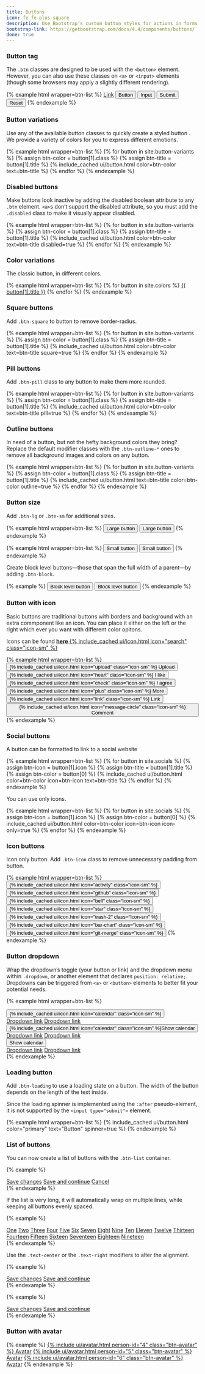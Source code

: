 ```yaml
---
title: Buttons
icon: fe fe-plus-square
description: Use Bootstrap’s custom button styles for actions in forms, dialogs, and more. Includes support for a handful of contextual variations, sizes, states, and more.
bootstrap-link: https://getbootstrap.com/docs/4.4/components/buttons/
done: true
---
```



### Button tag

The `.btn` classes are designed to be used with the `<button>` element. However, you can also use these classes on `<a>` or `<input>` elements (though some browsers may apply a slightly different rendering).

{% example html wrapper=btn-list %}
<a href="#" class="btn btn-primary" role="button">Link</a>
<button class="btn btn-primary">Button</button>
<input type="button" class="btn btn-primary" value="Input"/>
<input type="submit" class="btn btn-primary" value="Submit"/>
<input type="reset" class="btn btn-primary" value="Reset"/>
{% endexample %}

### Button variations

Use any of the available button classes to quickly create a styled button . We provide a variety of colors for you to express different emotions.

{% example html wrapper=btn-list %}
{% for button in site.button-variants %}
{% assign btn-color = button[1].class %}
{% assign btn-title = button[1].title %}
{% include_cached ui/button.html color=btn-color text=btn-title %}
{% endfor %}
{% endexample %}

### Disabled buttons

Make buttons look inactive by adding the disabled boolean attribute to any `.btn` element. `<a>`s don’t support the disabled attribute, so you must add the `.disabled` class to make it visually appear disabled.

{% example html wrapper=btn-list %}
{% for button in site.button-variants %}
{% assign btn-color = button[1].class %}
{% assign btn-title = button[1].title %}
{% include_cached ui/button.html color=btn-color text=btn-title disabled=true %}
{% endfor %}
{% endexample %}


### Color variations

The classic button, in different colors.

{% example html wrapper=btn-list %}
{% for button in site.colors %}
<a href="#" class="btn btn-{{ button[0] }}">{{ button[1].title }}</a>
{% endfor %}
{% endexample %}

### Square buttons

Add `.btn-square` to button to remove border-radius.

{% example html wrapper=btn-list %}
{% for button in site.button-variants %}
{% assign btn-color = button[1].class %}
{% assign btn-title = button[1].title %}
{% include_cached ui/button.html color=btn-color text=btn-title square=true %}
{% endfor %}
{% endexample %}

### Pill buttons

Add `.btn-pill` class to any button to make them more rounded.

{% example html wrapper=btn-list %}
{% for button in site.button-variants %}
{% assign btn-color = button[1].class %}
{% assign btn-title = button[1].title %}
{% include_cached ui/button.html color=btn-color text=btn-title pill=true %}
{% endfor %}
{% endexample %}

### Outline buttons

In need of a button, but not the hefty background colors they bring? Replace the default modifier classes with the `.btn-outline-*` ones to remove all background images and colors on any button.

{% example html wrapper=btn-list %}
{% for button in site.button-variants %}
{% assign btn-color = button[1].class %}
{% assign btn-title = button[1].title %}
{% include_cached ui/button.html text=btn-title color=btn-color outline=true %}
{% endfor %}
{% endexample %}

### Button size

Add `.btn-lg` or `.btn-sm` for additional sizes.

{% example html wrapper=btn-list %}
<button type="button" class="btn btn-primary btn-lg">Large button</button>
<button type="button" class="btn btn-secondary btn-lg">Large button</button>
{% endexample %}

{% example html wrapper=btn-list %}
<button type="button" class="btn btn-primary btn-sm">Small button</button>
<button type="button" class="btn btn-secondary btn-sm">Small button</button>
{% endexample %}

Create block level buttons—those that span the full width of a parent—by adding `.btn-block`.

{% example %}
<button type="button" class="btn btn-primary btn-block">Block level button</button>
<button type="button" class="btn btn-secondary btn-block">Block level button</button>
{% endexample %}

### Button with icon

Basic buttons are traditional buttons with borders and background with an extra commponent like an icon. You can place it either on the left or the right which ever you want with different color opitons.

Icons can be found [**here** {% include_cached ui/icon.html icon="search" class="icon-sm" %}](/docs/icons.html#icons)

{% example html wrapper=btn-list %}
<button type="button" class="btn btn-dark">
{% include_cached ui/icon.html icon="upload" class="icon-sm" %}
Upload
</button>
<button type="button" class="btn btn-warning">
{% include_cached ui/icon.html icon="heart" class="icon-sm" %}
I like
</button>
<button type="button" class="btn btn-success">
{% include_cached ui/icon.html icon="check" class="icon-sm" %}
I agree
</button>
<button type="button" class="btn btn-outline-primary">
{% include_cached ui/icon.html icon="plus" class="icon-sm" %}
More
</button>
<button type="button" class="btn btn-danger">
{% include_cached ui/icon.html icon="link" class="icon-sm" %}
Link
</button>
<button type="button" class="btn btn-info">
{% include_cached ui/icon.html icon="message-circle" class="icon-sm" %}
Comment
</button>
{% endexample %}

### Social buttons

A button can be formatted to link to a social website

{% example html wrapper=btn-list %} 
{% for button in site.socials %}
{% assign btn-icon = button[1].icon %}
{% assign btn-title = button[1].title %}
{% assign btn-color = button[0] %}
{% include_cached ui/button.html color=btn-color icon=btn-icon text=btn-title %}
{% endfor %}
{% endexample %}

You can use only icons.

{% example html wrapper=btn-list %} 
{% for button in site.socials %}
{% assign btn-icon = button[1].icon %}
{% assign btn-color = button[0] %}
{% include_cached ui/button.html color=btn-color icon=btn-icon icon-only=true %}
{% endfor %}
{% endexample %}

### Icon buttons

Icon only button. Add `.btn-icon` class to remove unnecessary padding from button.

{% example html wrapper=btn-list %} 
<button type="button" class="btn btn-icon btn-primary">
{% include_cached ui/icon.html icon="activity" class="icon-sm" %}
</button>
<button type="button" class="btn btn-icon btn-primary btn-github">
{% include_cached ui/icon.html icon="github" class="icon-sm" %}
</button>
<button type="button" class="btn btn-icon btn-primary btn-success">
{% include_cached ui/icon.html icon="bell" class="icon-sm" %}
</button>
<button type="button" class="btn btn-icon btn-primary btn-warning">
{% include_cached ui/icon.html icon="star" class="icon-sm" %}
</button>
<button type="button" class="btn btn-icon btn-primary btn-danger">
{% include_cached ui/icon.html icon="trash-2" class="icon-sm" %}
</button>
<button type="button" class="btn btn-icon btn-primary btn-purple">
{% include_cached ui/icon.html icon="bar-chart" class="icon-sm" %}
</button>
<button type="button" class="btn btn-icon btn-primary btn-secondary">
{% include_cached ui/icon.html icon="git-merge" class="icon-sm" %}
</button>
{% endexample %}

### Button dropdown

Wrap the dropdown’s toggle (your button or link) and the dropdown menu within `.dropdown`, or another element that declares `position: relative;`. Dropdowns can be triggered from `<a>` or `<button>` elements to better fit your potential needs.

{% example html wrapper=btn-list %}
<div class="dropdown">
  <button type="button" class="btn btn-secondary dropdown-toggle" data-toggle="dropdown">
     {% include_cached ui/icon.html icon="calendar" class="icon-sm" %}
  </button>
  <div class="dropdown-menu">
    <a class="dropdown-item" href="#">Dropdown link</a>
    <a class="dropdown-item" href="#">Dropdown link</a>
  </div>
</div>

<div class="dropdown">
  <button type="button" class="btn btn-secondary dropdown-toggle" data-toggle="dropdown">
     {% include_cached ui/icon.html icon="calendar" class="icon-sm" %}Show calendar
  </button>
  <div class="dropdown-menu">
    <a class="dropdown-item" href="#">Dropdown link</a>
    <a class="dropdown-item" href="#">Dropdown link</a>
  </div>
</div>

<div class="dropdown">
  <button type="button" class="btn btn-secondary dropdown-toggle" data-toggle="dropdown">
     Show calendar
  </button>
  <div class="dropdown-menu">
    <a class="dropdown-item" href="#">Dropdown link</a>
    <a class="dropdown-item" href="#">Dropdown link</a>
  </div>
</div>
{% endexample %}

### Loading button

Add `.btn-loading` to use a loading state on a button. The width of the button depends on the length of the text inside.

Since the loading spinner is implemented using the `:after` pseudo-element, it is not supported by the `<input type="submit">` element.

{% example html wrapper=btn-list %}
{% include_cached ui/button.html color="primary" text="Button" spinner=true %}
{% endexample %}

### List of buttons

You can now create a list of buttons with the `.btn-list` container.

{% example %}
<div class="btn-list">
  <a href="#" class="btn btn-success">Save changes</a>
  <a href="#" class="btn btn-secondary">Save and continue</a>
  <a href="#" class="btn btn-danger">Cancel</a>
</div>
{% endexample %}

If the list is very long, it will automatically wrap on multiple lines, while keeping all buttons evenly spaced.

{% example %}
<div class="btn-list">
  <a href="#" class="btn btn-secondary">One</a>
  <a href="#" class="btn btn-secondary">Two</a>
  <a href="#" class="btn btn-secondary">Three</a>
  <a href="#" class="btn btn-secondary">Four</a>
  <a href="#" class="btn btn-secondary">Five</a>
  <a href="#" class="btn btn-secondary">Six</a>
  <a href="#" class="btn btn-secondary">Seven</a>
  <a href="#" class="btn btn-secondary">Eight</a>
  <a href="#" class="btn btn-secondary">Nine</a>
  <a href="#" class="btn btn-secondary">Ten</a>
  <a href="#" class="btn btn-secondary">Eleven</a>
  <a href="#" class="btn btn-secondary">Twelve</a>
  <a href="#" class="btn btn-secondary">Thirteen</a>
  <a href="#" class="btn btn-secondary">Fourteen</a>
  <a href="#" class="btn btn-secondary">Fifteen</a>
  <a href="#" class="btn btn-secondary">Sixteen</a>
  <a href="#" class="btn btn-secondary">Seventeen</a>
  <a href="#" class="btn btn-secondary">Eighteen</a>
  <a href="#" class="btn btn-secondary">Nineteen</a>
</div>
{% endexample %}

Use the `.text-center` or the `.text-right` modifiers to alter the alignment.

{% example %}
<div class="btn-list text-center">
  <a href="#" class="btn btn-primary">Save changes</a>
  <a href="#" class="btn btn-secondary">Save and continue</a>
</div>
{% endexample %}

{% example %}
<div class="btn-list text-right">
  <a href="#" class="btn btn-primary">Save changes</a>
  <a href="#" class="btn btn-secondary">Save and continue</a>
</div>
{% endexample %}

### Button with avatar

{% example %}
<a href="#" class="btn btn-secondary mr-2">{% include ui/avatar.html person-id="4" class="btn-avatar" %} Avatar</a>
<a href="#" class="btn btn-secondary mr-2">{% include ui/avatar.html person-id="5" class="btn-avatar" %} Avatar</a>
<a href="#" class="btn btn-secondary mr-2">{% include ui/avatar.html person-id="6" class="btn-avatar" %} Avatar</a>
{% endexample %}